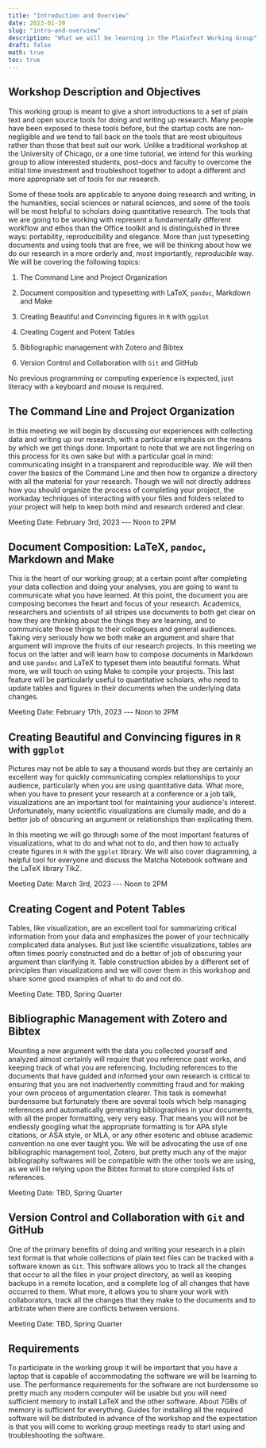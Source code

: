 ```yaml
---
title: "Introduction and Overview"
date: 2023-01-30
slug: "intro-and-overview"
description: "What we will be learning in the PlainText Working Group"
draft: false
math: true
toc: true
---
```


## Workshop Description and Objectives

This working group is meant to give a short introductions to a set of
plain text and open source tools for doing and writing up research. Many
people have been exposed to these tools before, but the startup costs
are non-negligible and we tend to fall back on the tools that are most
ubiquitous rather than those that best suit our work. Unlike a
traditional workshop at the University of Chicago, or a one time
tutorial, we intend for this working group to allow interested students,
post-docs and faculty to overcome the initial time investment and
troubleshoot together to adopt a different and more appropriate set of
tools for our research.

Some of these tools are applicable to anyone doing research and writing,
in the humanities, social sciences or natural sciences, and some of the
tools will be most helpful to scholars doing quantitative research. The
tools that we are going to be working with represent a fundamentally
different workflow and ethos than the Office toolkit and is
distinguished in three ways: portability, reproducibility and elegance.
More than just typesetting documents and using tools that are free, we
will be thinking about how we do our research in a more orderly and,
most importantly, *reproducible* way. We will be covering the following
topics:

1.  The Command Line and Project Organization

2.  Document composition and typesetting with LaTeX, `pandoc`, Markdown
    and Make

3.  Creating Beautiful and Convincing figures in `R` with `ggplot`

4.  Creating Cogent and Potent Tables

5.  Bibliographic management with Zotero and Bibtex

6.  Version Control and Collaboration with `Git` and GitHub

No previous programming or computing experience is expected, just
literacy with a keyboard and mouse is required.

## The Command Line and Project Organization

In this meeting we will begin by discussing our experiences with
collecting data and writing up our research, with a particular emphasis
on the means by which we get things done. Important to note that we are
not lingering on this process for its own sake but with a particular
goal in mind: communicating insight in a transparent and reproducible
way. We will then cover the basics of the Command Line and then how to
organize a directory with all the material for your research. Though we
will not directly address how you should organize the process of
completing your project, the workaday techniques of interacting with
your files and folders related to your project will help to keep both
mind and research ordered and clear.

Meeting Date: February 3rd, 2023 --- Noon to 2PM

## Document Composition: LaTeX, `pandoc`, Markdown and Make

This is the heart of our working group; at a certain point after
completing your data collection and doing your analyses, you are going
to want to communicate what you have learned. At this point, the
document you are composing becomes the heart and focus of your research.
Academics, researchers and scientists of all stripes use documents to
both get clear on how they are thinking about the things they are
learning, and to communicate those things to their colleagues and
general audiences. Taking very seriously how we both make an argument
and share that argument will improve the fruits of our research
projects. In this meeting we focus on the latter and will learn how to
compose documents in Markdown and use `pandoc` and LaTeX to typeset them
into beautiful formats. What more, we will touch on using Make to
compile your projects. This last feature will be particularly useful to
quantitative scholars, who need to update tables and figures in their
documents when the underlying data changes.

Meeting Date: February 17th, 2023 --- Noon to 2PM

## Creating Beautiful and Convincing figures in `R` with `ggplot`

Pictures may not be able to say a thousand words but they are certainly
an excellent way for quickly communicating complex relationships to your
audience, particularly when you are using quantitative data. What more,
when you have to present your research at a conference or a job talk,
visualizations are an important tool for maintaining your audience's
interest. Unfortunately, many scientific visualizations are clumsily
made, and do a better job of obscuring an argument or relationships than
explicating them.

In this meeting we will go through some of the most important features
of visualizations, what to do and what not to do, and then how to
actually create figures in `R` with the `ggplot` library. We will also
cover diagramming, a helpful tool for everyone and discuss the Matcha
Notebook software and the LaTeX library TikZ.

Meeting Date: March 3rd, 2023 --- Noon to 2PM

## Creating Cogent and Potent Tables

Tables, like visualization, are an excellent tool for summarizing
critical information from your data and emphasizes the power of your
technically complicated data analyses. But just like scientific
visualizations, tables are often times poorly constructed and do a
better of job of obscuring your argument than clarifying it. Table
construction abides by a different set of principles than visualizations
and we will cover them in this workshop and share some good examples of
what to do and not do.

Meeting Date: TBD, Spring Quarter

## Bibliographic Management with Zotero and Bibtex

Mounting a new argument with the data you collected yourself and
analyzed almost certainly will require that you reference past works,
and keeping track of what you are referencing. Including references to
the documents that have guided and informed your own research is
critical to ensuring that you are not inadvertently committing fraud and
for making your own process of argumentation clearer. This task is
somewhat burdensome but fortunately there are several tools which help
managing references and automatically generating bibliographies in your
documents, with all the proper formatting, very very easy. That means
you will not be endlessly googling what the appropriate formatting is
for APA style citations, or ASA style, or MLA, or any other esoteric and
obtuse academic convention no one ever taught you. We will be advocating
the use of one bibliographic management tool, Zotero, but pretty much
any of the major bibliography softwares will be compatible with the
other tools we are using, as we will be relying upon the Bibtex format
to store compiled lists of references.

Meeting Date: TBD, Spring Quarter

## Version Control and Collaboration with `Git` and GitHub

One of the primary benefits of doing and writing your research in a
plain text format is that whole collections of plain text files can be
tracked with a software known as `Git`. This software allows you to
track all the changes that occur to all the files in your project
directory, as well as keeping backups in a remote location, and a
complete log of all changes that have occurred to them. What more, it
allows you to share your work with collaborators, track all the changes
that they make to the documents and to arbitrate when there are
conflicts between versions.

Meeting Date: TBD, Spring Quarter

## Requirements

To participate in the working group it will be important that you have a
laptop that is capable of accommodating the software we will be learning
to use. The performance requirements for the software are not burdensome
so pretty much any modern computer will be usable but you will need
sufficient memory to install LaTeX and the other software. About 7GBs of
memory is sufficient for everything. Guides for installing all the
required software will be distributed in advance of the workshop and the
expectation is that you will come to working group meetings ready to
start using and troubleshooting the software.
